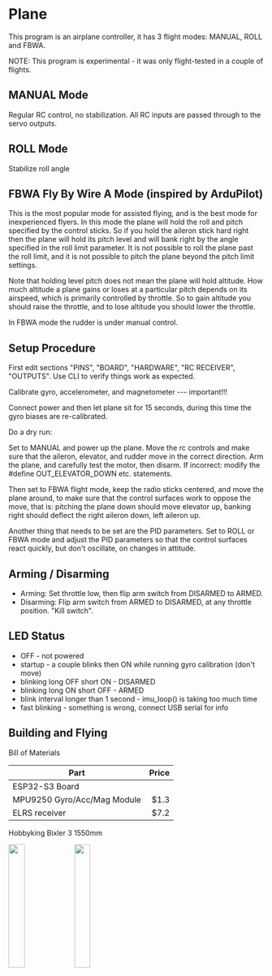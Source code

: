 # Plane

This program is an airplane controller, it has 3 flight modes: MANUAL, ROLL and FBWA.

NOTE: This program is experimental - it was only flight-tested in a couple of flights.

## MANUAL Mode

Regular RC control, no stabilization. All RC inputs are passed through to the servo outputs.

## ROLL Mode

Stabilize roll angle

## FBWA Fly By Wire A Mode (inspired by ArduPilot)

This is the most popular mode for assisted flying, and is the best mode for inexperienced flyers. In this mode the
plane will hold the roll and pitch specified by the control sticks. So if you hold the aileron stick hard right then the 
plane will hold its pitch level and will bank right by the angle specified in the roll limit parameter. It is not possible 
to roll the plane past the roll limit, and it is not possible to pitch the plane beyond the pitch limit settings.

Note that holding level pitch does not mean the plane will hold altitude. How much altitude a plane gains or loses at a 
particular pitch depends on its airspeed, which is primarily controlled by throttle. So to gain altitude you should raise 
the throttle, and to lose altitude you should lower the throttle.

In FBWA mode the rudder is under manual control.

## Setup Procedure

First edit sections "PINS", "BOARD", "HARDWARE", "RC RECEIVER", "OUTPUTS". Use CLI to verify things work as expected.

Calibrate gyro, accelerometer, and magnetometer --- important!!!

Connect power and then let plane sit for 15 seconds, during this time the gyro biases are re-calibrated.

Do a dry run:

Set to MANUAL and power up the plane. Move the rc controls and make sure that the aileron, elevator, and rudder move in 
the correct direction. Arm the plane, and carefully test the motor, then disarm.
If incorrect: modify the #define OUT_ELEVATOR_DOWN etc. statements.

Then set to FBWA flight mode, keep the radio sticks centered, and move the plane around, to make sure that the control 
surfaces work to oppose the move, that is: pitching the plane down should move elevator up, banking right should deflect 
the right aileron down, left aileron up. 

Another thing that needs to be set are the PID parameters. Set to ROLL or FBWA mode and adjust the PID parameters so that the 
control surfaces react quickly, but don't oscillate, on changes in attitude.

## Arming / Disarming

- Arming: Set throttle low, then flip arm switch from DISARMED to ARMED.
- Disarming: Flip arm switch from ARMED to DISARMED, at any throttle position. "Kill switch".

## LED Status

- OFF - not powered
- startup - a couple blinks then ON while running gyro calibration (don't move)
- blinking long OFF short ON - DISARMED
- blinking long ON short OFF - ARMED
- blink interval longer than 1 second - imu_loop() is taking too much time
- fast blinking - something is wrong, connect USB serial for info

## Building and Flying

Bill of Materials

|Part|Price|
|-|-:|
ESP32-S3 Board |
MPU9250 Gyro/Acc/Mag Module | $1.3
ELRS receiver | $7.2
Hobbyking Bixler 3 1550mm

<img src="../img/ex-p1.jpg" width="25%" /> <img src="../img/ex-p2.jpg" width="25%" />
